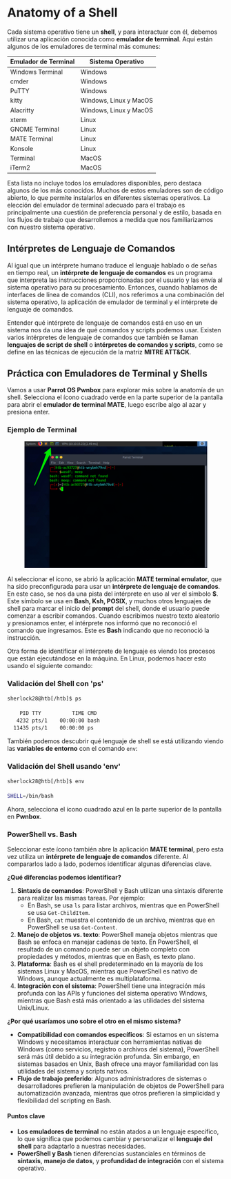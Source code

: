# Anatomy of a Shell

Cada sistema operativo tiene un **shell**, y para interactuar con él, debemos utilizar una aplicación conocida como **emulador de terminal**. Aquí están algunos de los emuladores de terminal más comunes:

| **Emulador de Terminal** | **Sistema Operativo**  |
| ------------------------ | ---------------------- |
| Windows Terminal         | Windows                |
| cmder                    | Windows                |
| PuTTY                    | Windows                |
| kitty                    | Windows, Linux y MacOS |
| Alacritty                | Windows, Linux y MacOS |
| xterm                    | Linux                  |
| GNOME Terminal           | Linux                  |
| MATE Terminal            | Linux                  |
| Konsole                  | Linux                  |
| Terminal                 | MacOS                  |
| iTerm2                   | MacOS                  |

Esta lista no incluye todos los emuladores disponibles, pero destaca algunos de los más conocidos. Muchos de estos emuladores son de código abierto, lo que permite instalarlos en diferentes sistemas operativos. La elección del emulador de terminal adecuado para el trabajo es principalmente una cuestión de preferencia personal y de estilo, basada en los flujos de trabajo que desarrollemos a medida que nos familiarizamos con nuestro sistema operativo.

## Intérpretes de Lenguaje de Comandos

Al igual que un intérprete humano traduce el lenguaje hablado o de señas en tiempo real, un **intérprete de lenguaje de comandos** es un programa que interpreta las instrucciones proporcionadas por el usuario y las envía al sistema operativo para su procesamiento. Entonces, cuando hablamos de interfaces de línea de comandos (CLI), nos referimos a una combinación del sistema operativo, la aplicación de emulador de terminal y el intérprete de lenguaje de comandos.

Entender qué intérprete de lenguaje de comandos está en uso en un sistema nos da una idea de qué comandos y scripts podemos usar. Existen varios intérpretes de lenguaje de comandos que también se llaman **lenguajes de script de shell** o **intérpretes de comandos y scripts**, como se define en las técnicas de ejecución de la matriz **MITRE ATT\&CK**.

## Práctica con Emuladores de Terminal y Shells

Vamos a usar **Parrot OS Pwnbox** para explorar más sobre la anatomía de un shell. Selecciona el ícono cuadrado verde en la parte superior de la pantalla para abrir el **emulador de terminal MATE**, luego escribe algo al azar y presiona enter.

### **Ejemplo de Terminal**

<figure><img src="../../.gitbook/assets/image (1) (1) (1) (1) (1) (1) (1) (1) (1) (1) (1) (1) (1) (1) (1) (1) (1) (1) (1) (1) (1) (1) (1) (1) (1) (1).png" alt=""><figcaption></figcaption></figure>

Al seleccionar el ícono, se abrió la aplicación **MATE terminal emulator**, que ha sido preconfigurada para usar un **intérprete de lenguaje de comandos**. En este caso, se nos da una pista del intérprete en uso al ver el símbolo **$**. Este símbolo se usa en **Bash, Ksh, POSIX**, y muchos otros lenguajes de shell para marcar el inicio del **prompt** del shell, donde el usuario puede comenzar a escribir comandos. Cuando escribimos nuestro texto aleatorio y presionamos enter, el intérprete nos informó que no reconoció el comando que ingresamos. Este es **Bash** indicando que no reconoció la instrucción.

Otra forma de identificar el intérprete de lenguaje es viendo los procesos que están ejecutándose en la máquina. En Linux, podemos hacer esto usando el siguiente comando:

### **Validación del Shell con 'ps'**

```bash
sherlock28@htb[/htb]$ ps

    PID TTY          TIME CMD
   4232 pts/1    00:00:00 bash
  11435 pts/1    00:00:00 ps
```

También podemos descubrir qué lenguaje de shell se está utilizando viendo las **variables de entorno** con el comando `env`:

### **Validación del Shell usando 'env'**

```bash
sherlock28@htb[/htb]$ env

SHELL=/bin/bash
```

Ahora, selecciona el ícono cuadrado azul en la parte superior de la pantalla en **Pwnbox**.

### PowerShell vs. Bash

Seleccionar este ícono también abre la aplicación **MATE terminal**, pero esta vez utiliza un **intérprete de lenguaje de comandos** diferente. Al compararlos lado a lado, podemos identificar algunas diferencias clave.

**¿Qué diferencias podemos identificar?**

1. **Sintaxis de comandos**: PowerShell y Bash utilizan una sintaxis diferente para realizar las mismas tareas. Por ejemplo:
   * En Bash, se usa `ls` para listar archivos, mientras que en PowerShell se usa `Get-ChildItem`.
   * En Bash, `cat` muestra el contenido de un archivo, mientras que en PowerShell se usa `Get-Content`.
2. **Manejo de objetos vs. texto**: PowerShell maneja objetos mientras que Bash se enfoca en manejar cadenas de texto. En PowerShell, el resultado de un comando puede ser un objeto completo con propiedades y métodos, mientras que en Bash, es texto plano.
3. **Plataforma**: Bash es el shell predeterminado en la mayoría de los sistemas Linux y MacOS, mientras que PowerShell es nativo de Windows, aunque actualmente es multiplataforma.
4. **Integración con el sistema**: PowerShell tiene una integración más profunda con las APIs y funciones del sistema operativo Windows, mientras que Bash está más orientado a las utilidades del sistema Unix/Linux.

**¿Por qué usaríamos uno sobre el otro en el mismo sistema?**

* **Compatibilidad con comandos específicos**: Si estamos en un sistema Windows y necesitamos interactuar con herramientas nativas de Windows (como servicios, registro o archivos del sistema), PowerShell será más útil debido a su integración profunda. Sin embargo, en sistemas basados en Unix, Bash ofrece una mayor familiaridad con las utilidades del sistema y scripts nativos.
* **Flujo de trabajo preferido**: Algunos administradores de sistemas o desarrolladores prefieren la manipulación de objetos de PowerShell para automatización avanzada, mientras que otros prefieren la simplicidad y flexibilidad del scripting en Bash.

#### Puntos clave

* **Los emuladores de terminal** no están atados a un lenguaje específico, lo que significa que podemos cambiar y personalizar el **lenguaje del shell** para adaptarlo a nuestras necesidades.
* **PowerShell y Bash** tienen diferencias sustanciales en términos de **sintaxis**, **manejo de datos**, y **profundidad de integración** con el sistema operativo.

